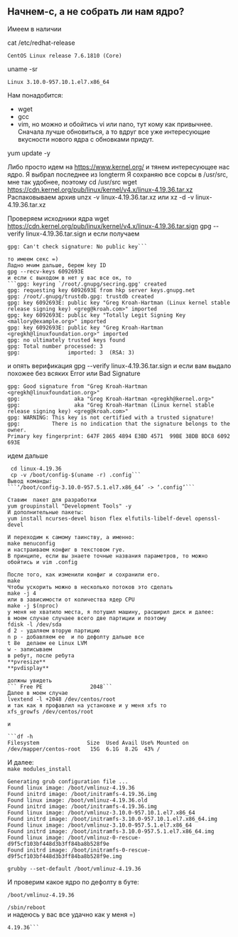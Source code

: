 ## Начнем-с, а не собрать ли нам ядро?
Имеем в наличии

cat /etc/redhat-release

 ``` CentOS Linux release 7.6.1810 (Core) ```

uname -sr

``` Linux 3.10.0-957.10.1.el7.x86_64 ```

Нам понадобится:

* wget
* gcc
* vim, но  можно и обойтись vi  или nano, тут кому как привычнее.
Сначала лучше обновиться, а то вдруг все уже интересующие вкусности нового ядра с обновками придут.

yum update -y

Либо просто идем на https://www.kernel.org/ и тянем интересующее нас ядро.
Я выбрал последнее из longterm
Я сохраняю все сорсы в /usr/src, мне так удобнее, поэтому
cd /usr/src
wget https://cdn.kernel.org/pub/linux/kernel/v4.x/linux-4.19.36.tar.xz
Распаковываем архив
unzx -v linux-4.19.36.tar.xz
или
xz -d -v linux-4.19.36.tar.xz

Проверяем исходники ядра
wget https://cdn.kernel.org/pub/linux/kernel/v4.x/linux-4.19.36.tar.sign
gpg --verify linux-4.19.36.tar.sign
и если получаем
```gpg: Signature made Sat 20 Apr 2019 10:16:42 AM MSK using RSA key ID 6092693E
gpg: Can't check signature: No public key```

то имеем секс =)
Ладно мчим дальше, берем key ID
gpg --recv-keys 6092693E
и если с выходом в нет у вас все ок, то
```gpg: keyring `/root/.gnupg/secring.gpg' created
gpg: requesting key 6092693E from hkp server keys.gnupg.net
gpg: /root/.gnupg/trustdb.gpg: trustdb created
gpg: key 6092693E: public key "Greg Kroah-Hartman (Linux kernel stable release signing key) <greg@kroah.com>" imported
gpg: key 6092693E: public key "Totally Legit Signing Key <mallory@example.org>" imported
gpg: key 6092693E: public key "Greg Kroah-Hartman <gregkh@linuxfoundation.org>" imported
gpg: no ultimately trusted keys found
gpg: Total number processed: 3
gpg:               imported: 3  (RSA: 3)
```
 и опять верификация
gpg --verify linux-4.19.36.tar.sign
и если вам выдало похожее без всяких Error или Bad Signature
```gpg: Signature made Sat 20 Apr 2019 10:16:42 AM MSK using RSA key ID 6092693E
gpg: Good signature from "Greg Kroah-Hartman <gregkh@linuxfoundation.org>"
gpg:                 aka "Greg Kroah-Hartman <gregkh@kernel.org>"
gpg:                 aka "Greg Kroah-Hartman (Linux kernel stable release signing key) <greg@kroah.com>"
gpg: WARNING: This key is not certified with a trusted signature!
gpg:          There is no indication that the signature belongs to the owner.
Primary key fingerprint: 647F 2865 4894 E3BD 4571  99BE 38DB BDC8 6092 693E
```
идем дальше    
 ```tar xvf linux-4.19.36.tar.sign    
  cd linux-4.19.36    
  cp -v /boot/config-$(uname -r) .config```        
Вывод команды:    
 ```‘/boot/config-3.10.0-957.5.1.el7.x86_64’ -> ‘.config’```    

Ставим  пакет для разработки    
yum groupinstall "Development Tools" -y    
И дополнительные пакеты:    
yum install ncurses-devel bison flex elfutils-libelf-devel openssl-devel    

И переходим к самому таинству, а именно:    
 make menuconfig    
 и настраиваем конфиг в текстовом гуе.    
В принципе, если вы знаете точные названия параметров, то можно обойтись и vim .config    

После того, как изменили конфиг и сохранили его.    
make    
Чтобы ускорить можно в несколько потоков это сделать    
make -j 4    
или в зависимости от количества ядер CPU    
make -j $(nproc)    
у меня не хватило места, я потушил машину, расширил диск и далее:    
в моем случае случаее всего две партиции и поэтому    
fdisk -l /dev/sda    
d 2 - удаляем вторую партицию    
n p - добавляем ее  и по дефолту дальше все    
t 8e  делаем ее Linux LVM    
w - записываем    
в ребут, после ребута    
**pvresize**    
**pvdisplay**    

должны увидеть    
``` Free PE               2048```    
Далее в моем случае    
lvextend -l +2048 /dev/centos/root    
и так как я профавлил на установке и у меня xfs то    
 xfs_growfs /dev/centos/root    

и    

```df -h
Filesystem               Size  Used Avail Use% Mounted on
/dev/mapper/centos-root   15G  6.1G  8.2G  43% /
```    
И далее:    
```make modules_install ```
```grub2-mkconfig -o /boot/grub2/grub.cfg
Generating grub configuration file ...
Found linux image: /boot/vmlinuz-4.19.36
Found initrd image: /boot/initramfs-4.19.36.img
Found linux image: /boot/vmlinuz-4.19.36.old
Found initrd image: /boot/initramfs-4.19.36.img
Found linux image: /boot/vmlinuz-3.10.0-957.10.1.el7.x86_64
Found initrd image: /boot/initramfs-3.10.0-957.10.1.el7.x86_64.img
Found linux image: /boot/vmlinuz-3.10.0-957.5.1.el7.x86_64
Found initrd image: /boot/initramfs-3.10.0-957.5.1.el7.x86_64.img
Found linux image: /boot/vmlinuz-0-rescue-d9f5cf103bf448d3b3ff84ba8b528f9e
Found initrd image: /boot/initramfs-0-rescue-d9f5cf103bf448d3b3ff84ba8b528f9e.img
```
```grubby --set-default /boot/vmlinuz-4.19.36```    


И проверим какое ядро по дефолту в буте:    
```# grubby --default-kernel
/boot/vmlinuz-4.19.36
```
```/sbin/reboot```    
и надеюсь у вас все удачно как у меня =)    
```[mikelog@localhost ~]$ uname -r
4.19.36```
